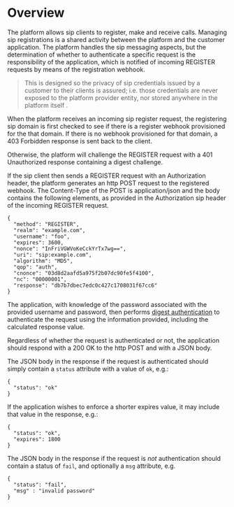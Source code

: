 # Overview
The platform allows sip clients to register, make and receive calls.  Managing sip registrations is a shared  activity between the platform and the customer application.  The platform handles the sip messaging aspects, but the determination of whether to authenticate a specific request is the responsibility of the application, which is notified of incoming REGISTER requests by means of the registration webhook.

> This is designed so the privacy of sip credentials issued by a customer to their clients is assured; i.e. those credentials are never exposed to the platform provider entity, nor stored anywhere in the platform itself .

When the platform receives an incoming sip register request, the registering sip domain is first checked to see if there is a register webhook provisioned for the that domain.  If there is no webhook provisioned for that domain, a 403 Forbidden response is sent back to the client.

Otherwise, the platform will challenge the REGISTER request with a 401 Unauthorized response containing a digest challenge.

If the sip client then sends a REGISTER request with an Authorization header, the platform generates an http POST request to the registered webhook.  The Content-Type of the POST is application/json and the body contains the following elements, as provided in  the Authorization sip header of the incoming REGISTER request.
```
{
  "method": "REGISTER",
  "realm": "example.com",
  "username": "foo",
  "expires": 3600,
  "nonce": "InFriVGWVoKeCckYrTx7wg==",
  "uri": "sip:example.com",
  "algorithm": "MD5",
  "qop": "auth",
  "cnonce": "03d8d2aafd5a975f2b07dc90fe5f4100",
  "nc": "00000001",
  "response": "db7b7dbec7edc0c427c1708031f67cc6"
}
```
The application, with knowledge of the password associated with the provided username and password, then performs [digest authentication](https://tools.ietf.org/html/rfc2617) to authenticate the request using the information provided, including the calculated response value.

Regardless of whether the request is authenticated or not, the application should respond with a 200 OK to the http POST and with a JSON body.

The JSON body in the response if the request is authenticated should simply contain a `status` attribute with a value of `ok`, e.g.:
```
{
  "status": "ok"
}
```

If the application wishes to enforce a shorter expires value, it may include that value in the response, e.g.:
```
{
  "status": "ok",
  "expires": 1800
}
```

The JSON body in the response if the request is _not_ authentication should contain a status of `fail`, and optionally a `msg` attribute, e.g.
```
{
  "status": "fail",
  "msg" : "invalid password"
}
```
